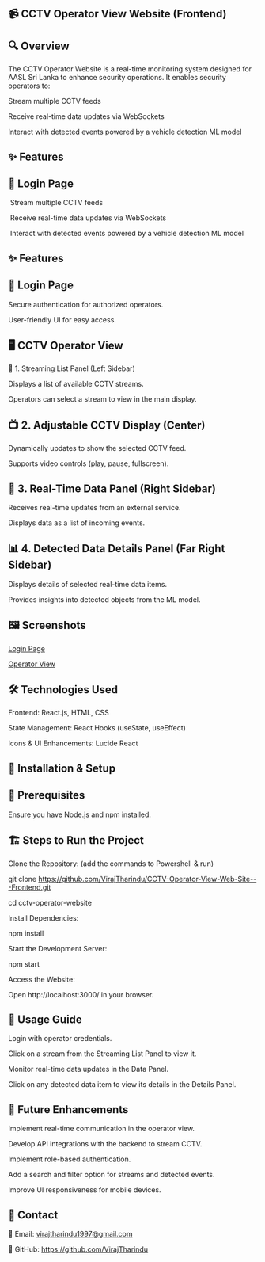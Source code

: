 ## 📹 CCTV Operator View Website (Frontend)

## 🔍 Overview

The CCTV Operator Website is a real-time monitoring system designed for AASL Sri Lanka to enhance security operations. It enables security operators to:


Stream multiple CCTV feeds

Receive real-time data updates via WebSockets

Interact with detected events powered by a vehicle detection ML model

## ✨ Features

## 🔑 Login Page

 Stream multiple CCTV feeds

 Receive real-time data updates via WebSockets

 Interact with detected events powered by a vehicle detection ML model

## ✨ Features

##  🔑 Login Page


Secure authentication for authorized operators.

User-friendly UI for easy access.

## 🖥️ CCTV Operator View

📜 1. Streaming List Panel (Left Sidebar)

Displays a list of available CCTV streams.

Operators can select a stream to view in the main display.

## 📺 2. Adjustable CCTV Display (Center)

Dynamically updates to show the selected CCTV feed.

Supports video controls (play, pause, fullscreen).

## 📡 3. Real-Time Data Panel (Right Sidebar)

Receives real-time updates from an external service.

Displays data as a list of incoming events.



## 📊 4. Detected Data Details Panel (Far Right Sidebar)

Displays details of selected real-time data items.

Provides insights into detected objects from the ML model.

## 🖼️ Screenshots

[Login Page](https://github.com/VirajTharindu/CCTV-Operator-View-Web-Site---Frontend/blob/main/Screenshots/Login.png)

[Operator View](https://github.com/VirajTharindu/CCTV-Operator-View-Web-Site---Frontend/blob/main/Screenshots/Operator%20View.png)

## 🛠️ Technologies Used

Frontend: React.js, HTML, CSS

State Management: React Hooks (useState, useEffect)

Icons & UI Enhancements: Lucide React

## 🚀 Installation & Setup

## 📌 Prerequisites

Ensure you have Node.js and npm installed.


## 🏗️ Steps to Run the Project




Clone the Repository: (add the commands to Powershell & run)

git clone https://github.com/VirajTharindu/CCTV-Operator-View-Web-Site---Frontend.git

cd cctv-operator-website

Install Dependencies:

npm install

Start the Development Server:

npm start

Access the Website:

Open http://localhost:3000/ in your browser.

## 📖 Usage Guide

Login with operator credentials.

Click on a stream from the Streaming List Panel to view it.

Monitor real-time data updates in the Data Panel.

Click on any detected data item to view its details in the Details Panel.

## 🔮 Future Enhancements

Implement real-time communication in the operator view.

Develop API integrations with the backend to stream CCTV.

Implement role-based authentication.

Add a search and filter option for streams and detected events.

Improve UI responsiveness for mobile devices.

## 📩 Contact

📧 Email: virajtharindu1997@gmail.com

🔗 GitHub: https://github.com/VirajTharindu

